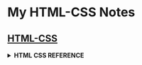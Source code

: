 <div id="top"></div>

# My HTML-CSS Notes

## [HTML-CSS](./HTML%20CSS%20Reference.pdf)

  <details>

  <summary><b>HTML CSS REFERENCE</b></summary>

- HTML Basics
- HTML Syntax
- HTML Attributes
- CSS Basics
- CSS Syntax
- CSS Properties
- How To Google CSS Properties
- CSS Values
- Class Attribute
- CSS Pseudo-Classes
- Intermediate CSS Properties
- Chrome DevTools
- CSS Box Model
- Text Styles
- The HTML Structure
- Images
- Inputs
- CSS Display Property
- <div> Element
- Nested Layouts Technique
- Inline CSS Stules
- CSS Grid
- CSS Position
- Responsive Design
- Advanced CSS Selectors
- Inheritance
- CSS Specificity
- Semantic Elements
- Comments
- Other CSS Properties


  </details>

